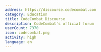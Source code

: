 ```yaml
---
address: https://discourse.codecombat.com
category: Education
title: CodeCombat Discourse
description: CodeCombat's official forum
userCount: 7370
icon: codecombat.png
activity: high
language: en
---
```

